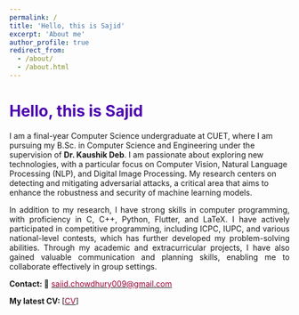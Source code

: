 ```yaml
---
permalink: /
title: 'Hello, this is Sajid'
excerpt: 'About me'
author_profile: true
redirect_from:
  - /about/
  - /about.html
---
```

<h1 style="color: #4c00b0; text-align: left;">Hello, this is Sajid</h1>

<!---
<p align="justify">
  <b><font color="red"><h2> (Under Construction)</h2></font></b>
</p>

author_profile: true
redirect_from:
  - /about/
  - /about.html
-->

<!-- --- -->

<p align="justify">

I am a final-year Computer Science undergraduate at CUET, where I am pursuing my B.Sc. in Computer Science and Engineering under the supervision of <a href="https://scholar.google.com/citations?user=du_bCPIAAAAJ&hl=en" style="text-decoration:none; font-weight:bold;">Dr. Kaushik Deb</a>. I am passionate about exploring new technologies, with a particular focus on Computer Vision, Natural Language Processing (NLP), and Digital Image Processing. My research centers on detecting and mitigating adversarial attacks, a critical area that aims to enhance the robustness and security of machine learning models.
</p> 
 <!---
 I am enthusiastic about Multilingual and Multimodal NLP research. I am interested in exploring how existing resources of resource-rich languages can be effectively utilized to develop multilingual tools focusing on improving efficiency for low/zero-resource languages.
-->

<p align="justify">
In addition to my research, I have strong skills in computer programming, with proficiency in C, C++, Python, Flutter, and LaTeX. I have actively participated in competitive programming, including ICPC, IUPC, and various national-level contests, which has further developed my problem-solving abilities. Through my academic and extracurricular projects, I have also gained valuable communication and planning skills, enabling me to collaborate effectively in group settings.
</p>
 <!---
 Previously, I worked as an Assistant Professor at Chittagong University of Engineering and Technology <a href="https://www.cuet.ac.bd/">(CUET)</a>. While working on academic and extracurricular projects, I develop my skill in C, C++, Python, Java, Php, and Latex. Working on several group projects help me to get communication as well as planning skills. 
-->
<b>Contact: 📧</b> <a href="mailto:{{ author.email }}"><font color="#990033">sajid.chowdhury009@gmail.com</font></a>

<b>My latest CV: </b> [<a href="https://drive.google.com/file/d/1Io2HW0OqdyXFOEljpsFTjeg_RLQ1a_EX/view?usp=sharing"><font color="#990033">CV</font></a>]

